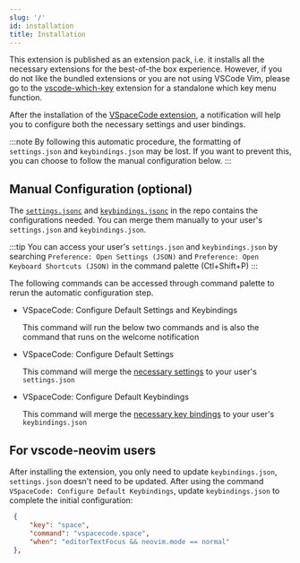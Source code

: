 ```yaml
---
slug: '/'
id: installation
title: Installation
---
```


This extension is published as an extension pack, i.e. it installs all the necessary extensions for the best-of-the box experience.
However, if you do not like the bundled extensions or you are not using VSCode Vim, please go to the
[vscode-which-key](https://github.com/VSpaceCode/vscode-which-key) extension for a standalone which key menu function.

After the installation of the
[VSpaceCode extension](https://marketplace.visualstudio.com/items?itemName=VSpaceCode.vspacecode),
a notification will help you to configure both the necessary settings and user bindings.

:::note
By following this automatic procedure, the formatting of `settings.json` and `keybindings.json` may be lost.
If you want to prevent this, you can choose to follow the manual configuration below.
:::

## Manual Configuration (optional)

The [`settings.jsonc`][settings] and [`keybindings.jsonc`][keybindings] in the repo contains the
configurations needed. You can merge them manually to your user's `settings.json` and `keybindings.json`.

:::tip
You can access your user's `settings.json` and `keybindings.json` by searching `Preference: Open Settings (JSON)`
and `Preference: Open Keyboard Shortcuts (JSON)` in the command palette (Ctl+Shift+P)
:::

The following commands can be accessed through command palette to rerun the automatic configuration step.

- VSpaceCode: Configure Default Settings and Keybindings

  This command will run the below two commands and is also the command that runs on the welcome notification

- VSpaceCode: Configure Default Settings

  This command will merge the [necessary settings][settings] to your user's `settings.json`

- VSpaceCode: Configure Default Keybindings

  This command will merge the [necessary key bindings][keybindings] to your user's `keybindings.json`

[settings]: https://github.com/VSpaceCode/VSpaceCode/blob/master/src/configuration/settings.jsonc
[keybindings]: https://github.com/VSpaceCode/VSpaceCode/blob/master/src/configuration/keybindings.jsonc

## For vscode-neovim users

After installing the extension, you only need to update `keybindings.json`, `settings.json` doesn't need to be updated.
After using the command `VSpaceCode: Configure Default Keybindings`, update `keybindings.json` to complete the initial configuration:

```json
 {
     "key": "space",
     "command": "vspacecode.space",
     "when": "editorTextFocus && neovim.mode == normal"
 },
```
